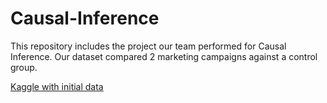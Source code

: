 # Causal-Inference



This repository includes the project our team performed for Causal Inference. Our dataset compared 2 marketing campaigns against a control group.

[Kaggle with initial data](https://www.kaggle.com/bletchley/bank-marketing#balanced_bank.csv)
